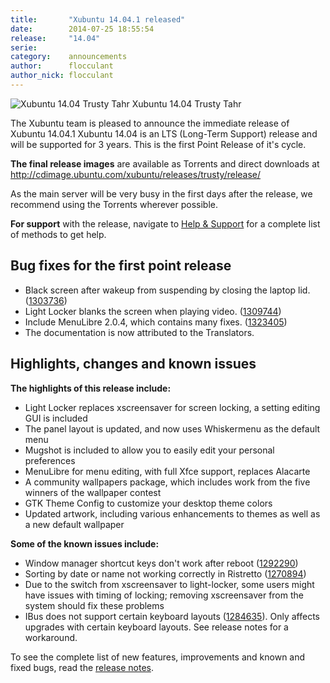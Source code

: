```yaml
---
title:       "Xubuntu 14.04.1 released"
date:        2014-07-25 18:55:54
release:     "14.04"
serie:       
category:    announcements
author:      flocculant
author_nick: flocculant
---
```


![Xubuntu 14.04 Trusty Tahr](/assets/articles/releases/2014/tahr_artwork.png)
Xubuntu 14.04 Trusty Tahr

The Xubuntu team is pleased to announce the immediate release of Xubuntu 14.04.1 Xubuntu 14.04 is an LTS (Long-Term Support) release and will be supported for 3 years. This is the first Point Release of it's cycle.

**The final release images** are available as Torrents and direct downloads at <http://cdimage.ubuntu.com/xubuntu/releases/trusty/release/>

As the main server will be very busy in the first days after the release, we recommend using the Torrents wherever possible.

**For support** with the release, navigate to [Help &amp; Support](http://xubuntu.org/help/ "Help & Support") for a complete list of methods to get help.

Bug fixes for the first point release
-------------------------------------

- Black screen after wakeup from suspending by closing the laptop lid. ([1303736](https://bugs.launchpad.net/bugs/1303736))
- Light Locker blanks the screen when playing video. ([1309744](https://bugs.launchpad.net/ubuntu/+source/xdg-utils/+bug/1309744))
- Include MenuLibre 2.0.4, which contains many fixes. ([1323405](https://bugs.launchpad.net/ubuntu/trusty/+source/menulibre/+bug/1323405))
- The documentation is now attributed to the Translators.

Highlights, changes and known issues
------------------------------------

**The highlights of this release include:**

- Light Locker replaces xscreensaver for screen locking, a setting editing GUI is included
- The panel layout is updated, and now uses Whiskermenu as the default menu
- Mugshot is included to allow you to easily edit your personal preferences
- MenuLibre for menu editing, with full Xfce support, replaces Alacarte
- A community wallpapers package, which includes work from the five winners of the wallpaper contest
- GTK Theme Config to customize your desktop theme colors
- Updated artwork, including various enhancements to themes as well as a new default wallpaper

**Some of the known issues include:**

- Window manager shortcut keys don't work after reboot ([1292290](https://bugs.launchpad.net/ubuntu/+source/xfce4-settings/+bug/1292290))
- Sorting by date or name not working correctly in Ristretto ([1270894](https://bugs.launchpad.net/ubuntu/+source/ristretto/+bug/1270894))
- Due to the switch from xscreensaver to light-locker, some users might have issues with timing of locking; removing xscreensaver from the system should fix these problems
- IBus does not support certain keyboard layouts ([1284635](https://bugs.launchpad.net/ubuntu/+source/ibus/+bug/1284635)). Only affects upgrades with certain keyboard layouts. See release notes for a workaround.

To see the complete list of new features, improvements and known and fixed bugs, read the [release notes](https://wiki.ubuntu.com/TrustyTahr/ReleaseNotes/Xubuntu "Xubuntu 14.04 Release notes").
